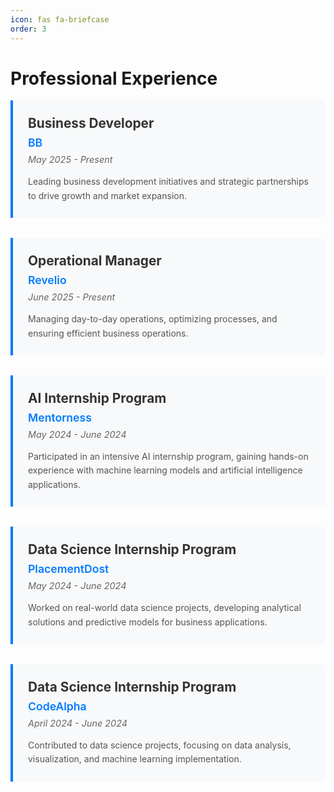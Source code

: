 ```yaml
---
icon: fas fa-briefcase
order: 3
---
```


<style>
.experience-item {
    margin-bottom: 2rem;
    padding: 1.5rem;
    border-left: 4px solid #007bff;
    background-color: #f8f9fa;
    border-radius: 0 8px 8px 0;
}

.experience-title {
    font-size: 1.3rem;
    font-weight: bold;
    color: #333;
    margin-bottom: 0.5rem;
}

.experience-company {
    font-size: 1.1rem;
    color: #007bff;
    font-weight: 600;
    margin-bottom: 0.5rem;
}

.experience-date {
    font-size: 0.9rem;
    color: #666;
    font-style: italic;
    margin-bottom: 1rem;
}

.experience-description {
    color: #555;
    line-height: 1.6;
}

@media (max-width: 768px) {
    .experience-item {
        padding: 1rem;
        margin-bottom: 1.5rem;
    }
    
    .experience-title {
        font-size: 1.2rem;
    }
    
    .experience-company {
        font-size: 1rem;
    }
}
</style>

# Professional Experience

<div class="experience-item">
    <div class="experience-title">Business Developer</div>
    <div class="experience-company">BB</div>
    <div class="experience-date">May 2025 - Present</div>
    <div class="experience-description">
        Leading business development initiatives and strategic partnerships to drive growth and market expansion.
    </div>
</div>

<div class="experience-item">
    <div class="experience-title">Operational Manager</div>
    <div class="experience-company">Revelio</div>
    <div class="experience-date">June 2025 - Present</div>
    <div class="experience-description">
        Managing day-to-day operations, optimizing processes, and ensuring efficient business operations.
    </div>
</div>

<div class="experience-item">
    <div class="experience-title">AI Internship Program</div>
    <div class="experience-company">Mentorness</div>
    <div class="experience-date">May 2024 - June 2024</div>
    <div class="experience-description">
        Participated in an intensive AI internship program, gaining hands-on experience with machine learning models and artificial intelligence applications.
    </div>
</div>

<div class="experience-item">
    <div class="experience-title">Data Science Internship Program</div>
    <div class="experience-company">PlacementDost</div>
    <div class="experience-date">May 2024 - June 2024</div>
    <div class="experience-description">
        Worked on real-world data science projects, developing analytical solutions and predictive models for business applications.
    </div>
</div>

<div class="experience-item">
    <div class="experience-title">Data Science Internship Program</div>
    <div class="experience-company">CodeAlpha</div>
    <div class="experience-date">April 2024 - June 2024</div>
    <div class="experience-description">
        Contributed to data science projects, focusing on data analysis, visualization, and machine learning implementation.
    </div>
</div> 